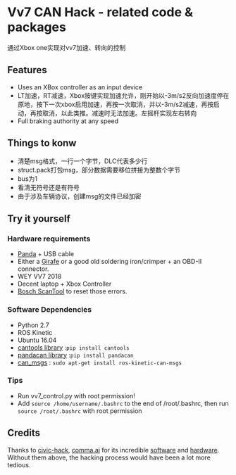# Vv7 CAN Hack - related code & packages

通过Xbox one实现对vv7加速、转向的控制

## Features
* Uses an XBox controller as an input device
* LT加速，RT减速，Xbox按键实现加速允许，刚开始以-3m/s2反向加速度停在原地，按下一次xbox启用加速，再按一次取消，并以-3m/s2减速，再按启动，再按取消，以此类推。减速时无法加速。左摇杆实现左右转向
* Full braking authority at any speed

## Things to konw
* 清楚msg格式，一行一个字节，DLC代表多少行
* struct.pack打包msg，部分数据需要移位拼接为整数个字节
* bus为1
* 看清无符号还是有符号
* 由于涉及车辆协议，创建msg的文件已经加密

## Try it yourself
### Hardware requirements
* [Panda](https://shop.comma.ai/products/panda-obd-ii-dongle) + USB cable
* Either a [Girafe](https://shop.comma.ai/products/giraffe-honda) or a good old soldering iron/crimper + an OBD-II connector.
* WEY VV7 2018
* Decent laptop + Xbox Controller
* [Bosch ScanTool](https://www.alltiresupply.com/products/north-american-comprehensive-diagnostic-scan-tool?variant=16349255301) to reset those errors.

### Software Dependencies
 * Python 2.7
 * ROS Kinetic
 * Ubuntu 16.04
 * [cantools library](https://github.com/eerimoq/cantools) :`pip install cantools`
 * [pandacan library](https://shop.comma.ai/products/panda-obd-ii-dongle) :`pip install pandacan`
 * [can_msgs](http://wiki.ros.org/can_msgs) : `sudo apt-get install ros-kinetic-can-msgs`

### Tips
 * Run vv7_control.py with root permission!
 * Add `source /home/username/.bashrc` to the end of /root/.bashrc, then run `source /root/.bashrc` with root permission

## Credits
Thanks to [civic-hack](https://github.com/pixmoving-moveit/civic-hack), [comma.ai](https://comma.ai/) for its incredible [software](https://github.com/commaai/openpilot) and [hardware](https://shop.comma.ai/products/panda-obd-ii-dongle). Without them above, the hacking process would have been a lot more tedious.


